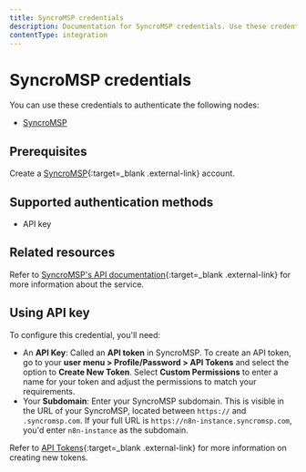 ```yaml
---
title: SyncroMSP credentials
description: Documentation for SyncroMSP credentials. Use these credentials to authenticate SyncroMSP in n8n, a workflow automation platform.
contentType: integration
---
```


# SyncroMSP credentials

You can use these credentials to authenticate the following nodes:

- [SyncroMSP](/integrations/builtin/app-nodes/n8n-nodes-base.syncromsp/)

## Prerequisites

Create a [SyncroMSP](https://syncromsp.com/){:target=_blank .external-link} account.

## Supported authentication methods

- API key

## Related resources

Refer to [SyncroMSP's API documentation](https://api-docs.syncromsp.com/){:target=_blank .external-link} for more information about the service.

## Using API key

To configure this credential, you'll need:

- An **API Key**: Called an **API token** in SyncroMSP. To create an API token, go to your **user menu > Profile/Password > API Tokens** and select the option to **Create New Token**. Select **Custom Permissions** to enter a name for your token and adjust the permissions to match your requirements.
- Your **Subdomain**: Enter your SyncroMSP subdomain. This is visible in the URL of your SyncroMSP, located between `https://` and `.syncromsp.com`. If your full URL is `https://n8n-instance.syncromsp.com`, you'd enter `n8n-instance` as the subdomain.

Refer to [API Tokens](https://community.syncromsp.com/t/api-tokens/2297){:target=_blank .external-link} for more information on creating new tokens.
